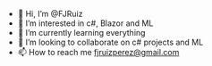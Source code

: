 - 👋 Hi, I’m @FJRuiz
- 👀 I’m interested in c#, Blazor and ML
- 🌱 I’m currently learning everything
- 💞️ I’m looking to collaborate on c# projects and ML
- 📫 How to reach me fjruizperez@gmail.com

<!---
FJRuiz/FJRuiz is a ✨ special ✨ repository because its `README.md` (this file) appears on your GitHub profile.
You can click the Preview link to take a look at your changes.
--->
